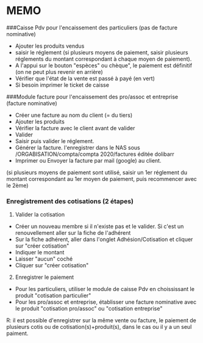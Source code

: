 # MEMO

###Caisse Pdv pour l'encaissement des particuliers (pas de facture nominative)

- Ajouter les produits vendus
- saisir le réglement (si plusieurs moyens de paiement, saisir plusieurs réglements du montant correspondant à chaque moyen de paiement).
- A l'appui sur le bouton "espèces" ou chèque", le paiement est définitif (on ne peut plus revenir en arrière)
- Vérifier que l'état de la vente est passé à payé (en vert)
- Si besoin imprimer le ticket de caisse

###Module facture pour l'encaissement des pro/assoc et entreprise (facture nominative)

- Créer une facture au nom du client (= du tiers)
- Ajouter les produits
- Vérifier la facture avec le client avant de valider
- Valider
- Saisir puis valider le réglement.
- Générer la facture. l'enregistrer dans le NAS sous
  /ORGABISATION/compta/compta 2020/factures éditée dolibarr
- Imprimer ou Envoyer la facture par mail (google) au client.

(si plusieurs moyens de paiement sont utilisé, saisir un 1er réglement du montant correspondant au 1er moyen de paiement, puis recommencer avec le 2ème)

### Enregistrement des cotisations (2 étapes)

1. Valider la cotisation

- Créer un nouveau membre si il n'existe pas et le valider. Si c'est un renouvellement aller sur la fiche de l'adhérent
- Sur la fiche adhérent, aller dans l'onglet Adhésion/Cotisation et cliquer sur "créer cotisation"
- Indiquer le montant
- Laisser "aucun" coché
- Cliquer sur "créer cotisation"

2. Enregistrer le paiement

- Pour les particuliers, utiliser le module de caisse Pdv en choississant le produit "cotisation particulier"
- Pour les pro/assoc et entreprise, établisser une facture nominative avec le produit "cotisation pro/assoc" ou "cotisation entreprise"

R: il est possible d'enregistrer sur la même vente ou facture, le paiement de plusieurs cotis ou de cotisation(s)+produit(s), dans le cas ou il y a un seul paiment.
